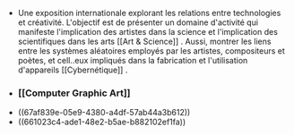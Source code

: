 - Une exposition internationale explorant les relations entre technologies  et créativité. L'objectif est de présenter un domaine d'activité qui manifeste l'implication des artistes dans la science et l'implication des scientifiques dans les arts [[Art & Science]] . Aussi, montrer les liens entre les systèmes aléatoires employés par les artistes, compositeurs et poètes, et cell..eux impliqués dans la fabrication et l'utilisation d'appareils [[Cybernétique]] .
- ### [[Computer Graphic Art]]
- ((67af839e-05e9-4380-a4df-57ab44a3b612))
- ((661023c4-ade1-48e2-b5ae-b882102ef1fa))